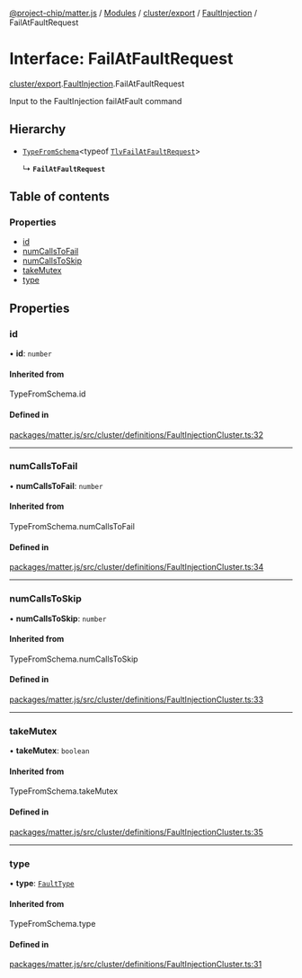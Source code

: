 [@project-chip/matter.js](../README.md) / [Modules](../modules.md) / [cluster/export](../modules/cluster_export.md) / [FaultInjection](../modules/cluster_export.FaultInjection.md) / FailAtFaultRequest

# Interface: FailAtFaultRequest

[cluster/export](../modules/cluster_export.md).[FaultInjection](../modules/cluster_export.FaultInjection.md).FailAtFaultRequest

Input to the FaultInjection failAtFault command

## Hierarchy

- [`TypeFromSchema`](../modules/tlv_export.md#typefromschema)\<typeof [`TlvFailAtFaultRequest`](../modules/cluster_export.FaultInjection.md#tlvfailatfaultrequest)\>

  ↳ **`FailAtFaultRequest`**

## Table of contents

### Properties

- [id](cluster_export.FaultInjection.FailAtFaultRequest.md#id)
- [numCallsToFail](cluster_export.FaultInjection.FailAtFaultRequest.md#numcallstofail)
- [numCallsToSkip](cluster_export.FaultInjection.FailAtFaultRequest.md#numcallstoskip)
- [takeMutex](cluster_export.FaultInjection.FailAtFaultRequest.md#takemutex)
- [type](cluster_export.FaultInjection.FailAtFaultRequest.md#type)

## Properties

### id

• **id**: `number`

#### Inherited from

TypeFromSchema.id

#### Defined in

[packages/matter.js/src/cluster/definitions/FaultInjectionCluster.ts:32](https://github.com/project-chip/matter.js/blob/3adaded6/packages/matter.js/src/cluster/definitions/FaultInjectionCluster.ts#L32)

___

### numCallsToFail

• **numCallsToFail**: `number`

#### Inherited from

TypeFromSchema.numCallsToFail

#### Defined in

[packages/matter.js/src/cluster/definitions/FaultInjectionCluster.ts:34](https://github.com/project-chip/matter.js/blob/3adaded6/packages/matter.js/src/cluster/definitions/FaultInjectionCluster.ts#L34)

___

### numCallsToSkip

• **numCallsToSkip**: `number`

#### Inherited from

TypeFromSchema.numCallsToSkip

#### Defined in

[packages/matter.js/src/cluster/definitions/FaultInjectionCluster.ts:33](https://github.com/project-chip/matter.js/blob/3adaded6/packages/matter.js/src/cluster/definitions/FaultInjectionCluster.ts#L33)

___

### takeMutex

• **takeMutex**: `boolean`

#### Inherited from

TypeFromSchema.takeMutex

#### Defined in

[packages/matter.js/src/cluster/definitions/FaultInjectionCluster.ts:35](https://github.com/project-chip/matter.js/blob/3adaded6/packages/matter.js/src/cluster/definitions/FaultInjectionCluster.ts#L35)

___

### type

• **type**: [`FaultType`](../enums/cluster_export.FaultInjection.FaultType.md)

#### Inherited from

TypeFromSchema.type

#### Defined in

[packages/matter.js/src/cluster/definitions/FaultInjectionCluster.ts:31](https://github.com/project-chip/matter.js/blob/3adaded6/packages/matter.js/src/cluster/definitions/FaultInjectionCluster.ts#L31)
